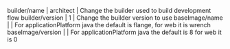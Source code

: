 builder/name                   | architect    | Change the builder used to build development flow
builder/version                | 1            | Change the builder version to use
baseImage/name                 |              | For applicationPlatform java the default is flange, for web it is wrench
baseImage/version              |              | For applicationPlatform java the default is 8 for web it is 0
